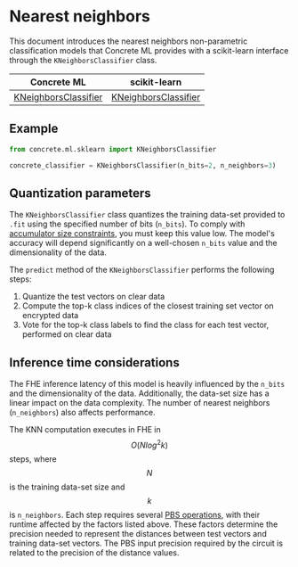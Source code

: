 # Nearest neighbors

This document introduces the nearest neighbors non-parametric classification models that Concrete ML provides with a scikit-learn interface through the `KNeighborsClassifier` class.

|                                              Concrete ML                                              | scikit-learn                                                                                                          |
| :---------------------------------------------------------------------------------------------------: | --------------------------------------------------------------------------------------------------------------------- |
| [KNeighborsClassifier](../references/api/concrete.ml.sklearn.neighbors.md#class-kneighborsclassifier) | [KNeighborsClassifier](https://scikit-learn.org/stable/modules/generated/sklearn.neighbors.KNeighborsClassifier.html) |

## Example

```python
from concrete.ml.sklearn import KNeighborsClassifier

concrete_classifier = KNeighborsClassifier(n_bits=2, n_neighbors=3)
```

## Quantization parameters

The `KNeighborsClassifier` class quantizes the training data-set provided to `.fit` using the specified number of bits (`n_bits`). To comply with [accumulator size constraints](../getting-started/concepts.md#model-accuracy-considerations-under-fhe-constraints), you must keep this value low. The model's accuracy will depend significantly on a well-chosen `n_bits` value and the dimensionality of the data.

The `predict` method of the `KNeighborsClassifier` performs the following steps:

1. Quantize the test vectors on clear data
1. Compute the top-k class indices of the closest training set vector on encrypted data
1. Vote for the top-k class labels to find the class for each test vector, performed on clear data

## Inference time considerations

The FHE inference latency of this model is heavily influenced by the `n_bits` and the dimensionality of the data. Additionally, the data-set size has a linear impact on the data complexity. The number of nearest neighbors (`n_neighbors`) also affects performance.

The KNN computation executes in FHE in $$O(Nlog^2k)$$ steps, where $$N$$ is the training data-set size and $$k$$ is `n_neighbors`. Each step requires several [PBS operations](/docs/getting-started/concepts.md#cryptography-concepts), with their runtime affected by the factors listed above. These factors determine the precision needed to represent the distances between test vectors and training data-set vectors. The PBS input precision required by the circuit is related to the precision of the distance values.
